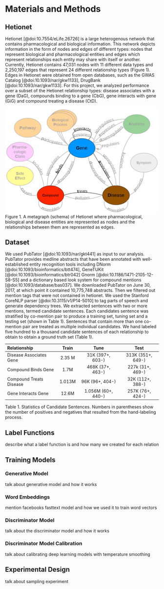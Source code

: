 # Materials and Methods
## Hetionet
Hetionet [@doi:10.7554/eLife.26726] is a large heterogenous network that contains pharmacological and biological information.
This network depicts information in the form of nodes and edges of different types: nodes that represent biological and pharmacological entities and edges which represent relationships each entity may share with itself or another. 
Currently, Hetionet contains 47,031 nodes with 11 different data types and 2,250,197 edges that represent 24 different relationship types (Figure 1).
Edges in Hetionet were obtained from open databases, such as the GWAS Catalog [@doi:10.1093/nar/gkw1133], DrugBank [@doi:10.1093/nar/gkw1133].
For this project, we analyzed performance over a subset of the Hetionet relationship types: disease associates with a gene (DaG), compounds binding to a gene (CbG), gene interacts with gene (GiG) and compound treating a disease (CtD).

![Hetionet_metagraph](images/figures/metagraph/metagraph_highlighted_edges.png)
Figure 1. A metagraph (schema) of Hetionet where pharmacological, biological and disease entities are represented as nodes and the relationships between them are represented as edges.

## Dataset
We used PubTator [@doi:10.1093/nar/gkt441] as input to our analysis.
PubTator provides medline abstracts that have been annotated with well-established entity recognition tools including DNorm [@doi:10.1093/bioinformatics/btt474], GeneTUKit [@doi:10.1093/bioinformatics/btr042] Gnorm [@doi:10.1186/1471-2105-12-S8-S5] and a dictionary based look system for compound mentions [@doi:10.1093/database/bas037].
We downloaded PubTator on June 30, 2017, at which point it contained 10,775,748 abstracts. 
Then we filtered out mention tags that were not contained in hetionet.
We used the Stanford CoreNLP parser [@doi:10.3115/v1/P14-5010] to tag parts of speech and generate dependency trees.
We extracted sentences with two or more mentions, termed candidate sentences.
Each candidates sentence was stratified by co-mention pair to produce a training set, tuning set and a testing set (shown in Table 1).
Sentences that contain more than one co-mention pair are treated as multiple individual candidates.
We hand labeled five hundred to a thousand candidate sentences of each relationship to obtain to obtain a ground truth set (Table 1).

| Relationship | Train | Tune | Test |
| :--- | :---: | :---: | :---: |
| Disease Associates Gene | 2.35 M |31K (397+, 603-) | 313K (351+, 649-) |
| Compound Binds Gene | 1.7M | 468K (37+, 463-) | 227k (31+, 469-) |
| Compound Treats Disease | 1.013M | 96K (96+, 404-) | 32K (112+, 388-) |
| Gene Interacts Gene | 12.6M | 1.056M (60+, 440-) | 257K (76+, 424-) |

Table 1. Statistics of Candidate Sentences. Numbers in parentheses show the number of positives and negatives that resulted from the hand-labeling process.

## Label Functions
describe what a label function is and how many we created for each relation

## Training Models
### Generative Model
talk about generative model and how it works
### Word Embeddings
mention facebooks fasttext model and how we used it to train word vectors
### Discriminator Model
talk about the discriminator model and how it works
### Discriminator Model Calibration
talk about calibrating deep learning models with temperature smoothing

## Experimental Design
talk about sampling experiment
